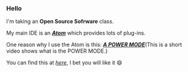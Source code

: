 ### Hello

I'm taking an __Open Source Sofrware__ class.

My main IDE is an [_**Atom**_](https://atom.io) which provides lots of plug-ins.

One reason why I use the Atom is this: [_**A POWER MODE**_](https://www.youtube.com/watch?v=C3oiCYVqN3w)(This is a short video shows what is the POWER MODE.)

You can find this at [_here_](https://atom.io/packages/activate-power-mode), I bet you will like it :smile: